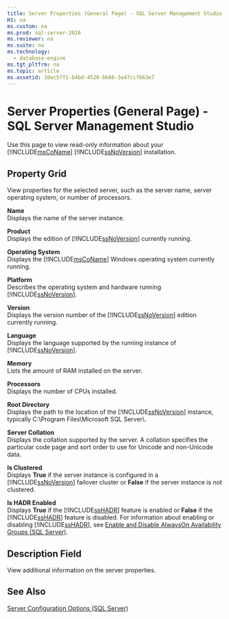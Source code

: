 ```yaml
---
title: Server Properties (General Page) - SQL Server Management Studio
H1: na
ms.custom: na
ms.prod: sql-server-2016
ms.reviewer: na
ms.suite: na
ms.technology: 
  - database-engine
ms.tgt_pltfrm: na
ms.topic: article
ms.assetid: 10ac57f1-b4bd-4528-bb66-3e47ccf663e7
---
```

# Server Properties (General Page) - SQL Server Management Studio
  Use this page to view read-only information about your [!INCLUDE[msCoName](../../Topics/TopicNameContainA/includes/msCoName_md.md)] [!INCLUDE[ssNoVersion](../../Topics/TopicNameContainA/includes/ssNoVersion_md.md)] installation.  
  
## Property Grid  
 View properties for the selected server, such as the server name, server operating system, or number of processors.  
  
 **Name**  
 Displays the name of the server instance.  
  
 **Product**  
 Displays the edition of [!INCLUDE[ssNoVersion](../../Topics/TopicNameContainA/includes/ssNoVersion_md.md)] currently running.  
  
 **Operating System**  
 Displays the [!INCLUDE[msCoName](../../Topics/TopicNameContainA/includes/msCoName_md.md)] Windows operating system currently running.  
  
 **Platform**  
 Describes the operating system and hardware running [!INCLUDE[ssNoVersion](../../Topics/TopicNameContainA/includes/ssNoVersion_md.md)].  
  
 **Version**  
 Displays the version number of the [!INCLUDE[ssNoVersion](../../Topics/TopicNameContainA/includes/ssNoVersion_md.md)] edition currently running.  
  
 **Language**  
 Displays the language supported by the running instance of [!INCLUDE[ssNoVersion](../../Topics/TopicNameContainA/includes/ssNoVersion_md.md)].  
  
 **Memory**  
 Lists the amount of RAM installed on the server.  
  
 **Processors**  
 Displays the number of CPUs installed.  
  
 **Root Directory**  
 Displays the path to the location of the [!INCLUDE[ssNoVersion](../../Topics/TopicNameContainA/includes/ssNoVersion_md.md)] instance, typically C:\Program Files\Microsoft SQL Server\\.  
  
 **Server Collation**  
 Displays the collation supported by the server. A collation specifies the particular code page and sort order to use for Unicode and non-Unicode data.  
  
 **Is Clustered**  
 Displays **True** if the server instance is configured in a [!INCLUDE[ssNoVersion](../../Topics/TopicNameContainA/includes/ssNoVersion_md.md)] failover cluster or **False** if the server instance is not clustered.  
  
 **Is HADR Enabled**  
 Displays **True** if the [!INCLUDE[ssHADR](../../Topics/TopicNameContainA/includes/ssHADR_md.md)] feature is enabled or **False** if the [!INCLUDE[ssHADR](../../Topics/TopicNameContainA/includes/ssHADR_md.md)] feature is disabled. For information about enabling or disabling [!INCLUDE[ssHADR](../../Topics/TopicNameContainA/includes/ssHADR_md.md)], see [Enable and Disable AlwaysOn Availability Groups &#40;SQL Server&#41;](../Topic/Enable%20and%20Disable%20AlwaysOn%20Availability%20Groups%20\(SQL%20Server\).md).  
  
## Description Field  
 View additional information on the server properties.  
  
## See Also  
 [Server Configuration Options &#40;SQL Server&#41;](../../Topics/TopicNameNotContainA/Server-Configuration-Options--SQL-Server-.md)  
  
  